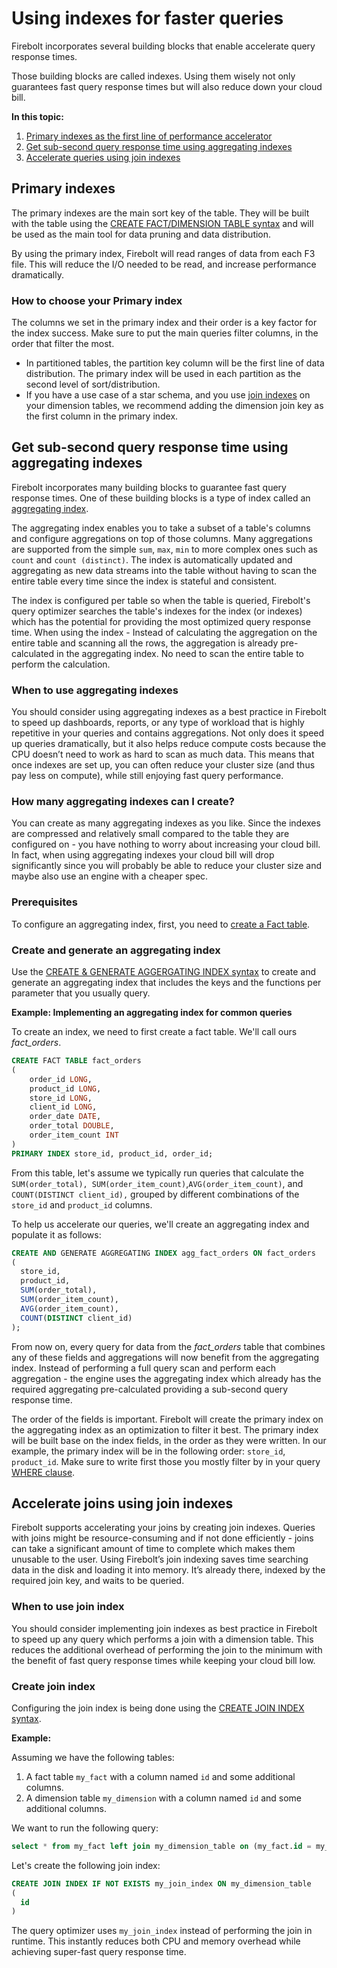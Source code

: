 # Using indexes for faster queries

Firebolt incorporates several building blocks that enable accelerate query response times.

Those building blocks are called indexes. Using them wisely not only guarantees fast query response times but will also reduce down your cloud bill.

**In this topic:**

1. [Primary indexes as the first line of performance accelerator](get-instant-query-response-time.md#primary-indexes) 
2. [Get sub-second query response time using aggregating indexes](get-instant-query-response-time.md#get-sub-second-query-response-time-using-aggregating-indexes)
3. [Accelerate queries using join indexes](get-instant-query-response-time.md#accelerate-joins-using-join-indexes)

## Primary indexes

The primary indexes are the main sort key of the table. They will be built with the table using the [CREATE FACT/DIMENSION TABLE syntax](../sql-reference/commands/ddl-commands.md#create-fact-dimension-table) and will be used as the main tool for data pruning and data distribution.

By using the primary index, Firebolt will read ranges of data from each F3 file. This will reduce the I/O needed to be read, and increase performance dramatically.

### How to choose your Primary index

The columns we set in the primary index and their order is a key factor for the index success. Make sure to put the main queries filter columns, in the order that filter the most.

* In partitioned tables, the partition key column will be the first line of data distribution. The primary index will be used in each partition as the second level of sort/distribution. 
* If you have a use case of a star schema, and you use [join indexes](../sql-reference/commands/ddl-commands.md#create-join-index) on your dimension tables, we recommend adding the dimension join key as the first column in the primary index.    

## Get sub-second query response time using aggregating indexes

Firebolt incorporates many building blocks to guarantee fast query response times. One of these building blocks is a type of index called an [aggregating index](../sql-reference/commands/ddl-commands.md#create-and-generate-aggregating-index).

The aggregating index enables you to take a subset of a table's columns and configure aggregations on top of those columns. Many aggregations are supported from the simple `sum`, `max`, `min` to more complex ones such as `count` and `count (distinct)`. The index is automatically updated and aggregating as new data streams into the table without having to scan the entire table every time since the index is stateful and consistent.

The index is configured per table so when the table is queried, Firebolt's query optimizer searches the table's indexes for the index \(or indexes\) which has the potential for providing the most optimized query response time. When using the index - Instead of calculating the aggregation on the entire table and scanning all the rows, the aggregation is already pre-calculated in the aggregating index. No need to scan the entire table to perform the calculation.

### When to use aggregating indexes

You should consider using aggregating indexes as a best practice in Firebolt to speed up dashboards, reports, or any type of workload that is highly repetitive in your queries and contains aggregations. Not only does it speed up queries dramatically, but it also helps reduce compute costs because the CPU doesn’t need to work as hard to scan as much data. This means that once indexes are set up, you can often reduce your cluster size \(and thus pay less on compute\), while still enjoying fast query performance.

### How many aggregating indexes can I create?

You can create as many aggregating indexes as you like. Since the indexes are compressed and relatively small compared to the table they are configured on - you have nothing to worry about increasing your cloud bill. In fact, when using aggregating indexes your cloud bill will drop significantly since you will probably be able to reduce your cluster size and maybe also use an engine with a cheaper spec.

### Prerequisites

To configure an aggregating index, first, you need to [create a Fact table](../sql-reference/commands/ddl-commands.md#create-fact-dimension-table).

### Create and generate an aggregating index

Use the [CREATE & GENERATE AGGERGATING INDEX syntax](../sql-reference/commands/ddl-commands.md#create-an-aggregating-index-on-a-populated-table) to create and generate an aggregating index that includes the keys and the functions per parameter that you usually query.

**Example: Implementing an aggregating index for common queries**

To create an index, we need to first create a fact table. We'll call ours _fact\_orders_.

```sql
CREATE FACT TABLE fact_orders
(
    order_id LONG,
    product_id LONG,
    store_id LONG,
    client_id LONG,
    order_date DATE,
    order_total DOUBLE,
    order_item_count INT
)
PRIMARY INDEX store_id, product_id, order_id;
```

From this table, let's assume we typically run queries that calculate the `SUM(order_total), SUM(order_item_count)`,`AVG(order_item_count)`, and `COUNT(DISTINCT client_id),` grouped by different combinations of the `store_id` and `product_id` columns.

To help us accelerate our queries, we'll create an aggregating index and populate it as follows:

```sql
CREATE AND GENERATE AGGREGATING INDEX agg_fact_orders ON fact_orders 
(
  store_id, 
  product_id, 
  SUM(order_total), 
  SUM(order_item_count),
  AVG(order_item_count),
  COUNT(DISTINCT client_id)
);
```

From now on, every query for data from the _fact\_orders_ table that combines any of these fields and aggregations will now benefit from the aggregating index. Instead of performing a full query scan and perform each aggregation - the engine uses the aggregating index which already has the required aggregating pre-calculated providing a sub-second query response time.


The order of the fields is important. Firebolt will create the primary index on the aggregating index as an optimization to filter it best. The primary index will be built base on the index fields, in the order as they were written. In our example, the primary index will be in the following order: `store_id`, `product_id`. Make sure to write first those you mostly filter by in your query [WHERE clause](../sql-reference/commands/query-syntax.md#where).


## Accelerate joins using join indexes

Firebolt supports accelerating your joins by creating join indexes. Queries with joins might be resource-consuming and if not done efficiently - joins can take a significant amount of time to complete which makes them unusable to the user. Using Firebolt’s join indexing saves time searching data in the disk and loading it into memory. It’s already there, indexed by the required join key, and waits to be queried.

### When to use join index

You should consider implementing join indexes as best practice in Firebolt to speed up any query which performs a join with a dimension table. This reduces the additional overhead of performing the join to the minimum with the benefit of fast query response times while keeping your cloud bill low.

### Create join index

Configuring the join index is being done using the [CREATE JOIN INDEX syntax](../sql-reference/commands/ddl-commands.md#create-join-index).

**Example:**

Assuming we have the following tables:

1. A fact table `my_fact` with a column named `id` and some additional columns.
2. A dimension table `my_dimension` with a column named `id` and some additional columns.

We want to run the following query:

```sql
select * from my_fact left join my_dimension_table on (my_fact.id = my_dimension_table.id)
```

Let's create the following join index:

```sql
CREATE JOIN INDEX IF NOT EXISTS my_join_index ON my_dimension_table
( 
  id 
)
```

The query optimizer uses `my_join_index` instead of performing the join in runtime. This instantly reduces both CPU and memory overhead while achieving super-fast query response time.

